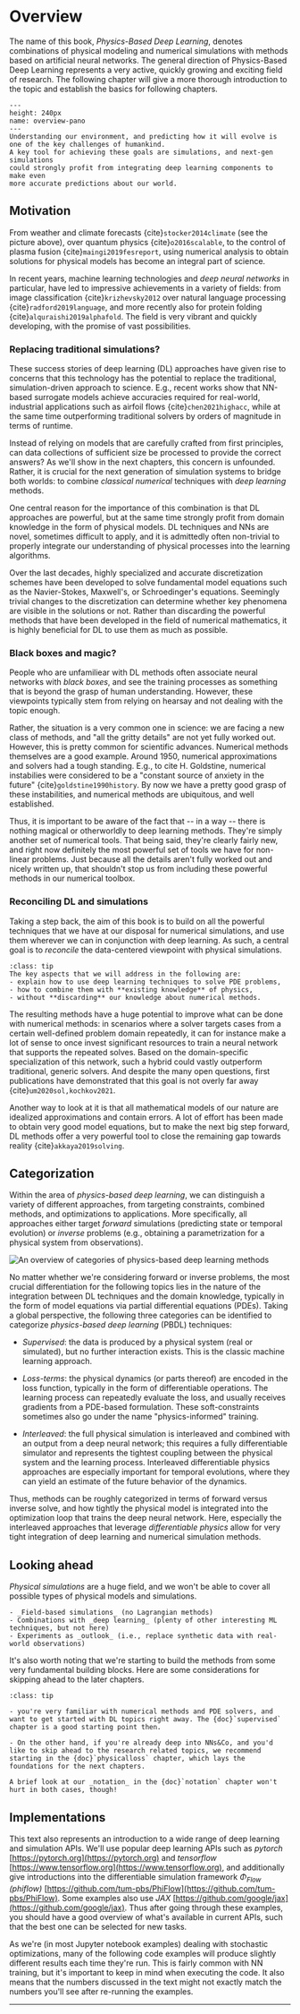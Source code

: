 Overview
============================

The name of this book, _Physics-Based Deep Learning_,
denotes combinations of physical modeling and numerical simulations with
methods based on artificial neural networks. 
The general direction of Physics-Based Deep Learning represents a very
active, quickly growing and exciting field of research. The following chapter will
give a more thorough introduction to the topic and establish the basics
for following chapters.

```{figure} resources/overview-pano.jpg
---
height: 240px
name: overview-pano
---
Understanding our environment, and predicting how it will evolve is one of the key challenges of humankind.
A key tool for achieving these goals are simulations, and next-gen simulations
could strongly profit from integrating deep learning components to make even 
more accurate predictions about our world.
```

## Motivation

From weather and climate forecasts {cite}`stocker2014climate` (see the picture above),
over quantum physics {cite}`o2016scalable`,
to the control of plasma fusion {cite}`maingi2019fesreport`,
using numerical analysis to obtain solutions for physical models has
become an integral part of science.  

In recent years, machine learning technologies and _deep neural networks_ in particular,
have led to impressive achievements in a variety of fields:
from image classification {cite}`krizhevsky2012` over
natural language processing {cite}`radford2019language`, 
and more recently also for protein folding {cite}`alquraishi2019alphafold`.
The field is very vibrant and quickly developing, with the promise of vast possibilities.

### Replacing traditional simulations?

These success stories of deep learning (DL) approaches 
have given rise to concerns that this technology has 
the potential to replace the traditional, simulation-driven approach to science. 
E.g., recent works show that NN-based surrogate models achieve accuracies required
for real-world, industrial applications such as airfoil flows {cite}`chen2021highacc`, while at the
same time outperforming traditional solvers by orders of magnitude in terms of runtime.

Instead of relying on models that are carefully crafted
from first principles, can data collections of sufficient size
be processed to provide the correct answers?
As we'll show in the next chapters, this concern is unfounded. 
Rather, it is crucial for the next generation of simulation systems
to bridge both worlds: to 
combine _classical numerical_ techniques with _deep learning_ methods.

One central reason for the importance of this combination is
that DL approaches are powerful, but at the same time strongly profit
from domain knowledge in the form of physical models.
DL techniques and NNs are novel, sometimes difficult to apply, and
it is admittedly often non-trivial to properly integrate our understanding
of physical processes into the learning algorithms.

Over the last decades,
highly specialized and accurate discretization schemes have
been developed to solve fundamental model equations such
as the Navier-Stokes, Maxwell's, or Schroedinger's equations.
Seemingly trivial changes to the discretization can determine
whether key phenomena are visible in the solutions or not.
Rather than discarding the powerful methods that have been
developed in the field of numerical mathematics, it 
is highly beneficial for DL to use them as much as possible.

### Black boxes and magic?

People who are unfamiliear with DL methods often associate neural networks 
with _black boxes_, and see the training processes as something that is beyond the grasp
of human understanding. However, these viewpoints typically stem from
relying on hearsay and not dealing with the topic enough.

Rather, the situation is a very common one in science: we are facing a new class of methods,
and "all the gritty details" are not yet fully worked out. However, this is pretty common 
for scientific advances.
Numerical methods themselves are a good example. Around 1950, numerical approximations
and solvers had a tough standing. E.g., to cite H. Goldstine, 
numerical instabilies were considered to be a "constant source of 
anxiety in the future" {cite}`goldstine1990history`. 
By now we have a pretty good grasp of these instabilities, and numerical methods 
are ubiquitous, and well established.

Thus, it is important to be aware of the fact that -- in a way -- there is nothing
magical or otherworldly to deep learning methods. They're simply another set of 
numerical tools. That being said, they're clearly fairly new, and right now 
definitely the most powerful set of tools we have for non-linear problems.
Just because all the details aren't fully worked out and nicely written up,
that shouldn't stop us from including these powerful methods in our numerical toolbox.

### Reconciling DL and simulations

Taking a step back, the aim of this book is to build on all the powerful techniques that we have
at our disposal for numerical simulations, and use them wherever we can in conjunction
with deep learning.
As such, a central goal is to _reconcile_ the data-centered viewpoint with physical simulations.

```{admonition} Goals of this document
:class: tip
The key aspects that we will address in the following are:
- explain how to use deep learning techniques to solve PDE problems,
- how to combine them with **existing knowledge** of physics,
- without **discarding** our knowledge about numerical methods.
```

The resulting methods have a huge potential to improve
what can be done with numerical methods: in scenarios
where a solver targets cases from a certain well-defined problem
domain repeatedly, it can for instance make a lot of sense to once invest 
significant resources to train
a neural network that supports the repeated solves. Based on the
domain-specific specialization of this network, such a hybrid
could vastly outperform traditional, generic solvers. And despite
the many open questions, first publications have demonstrated
that this goal is not overly far away {cite}`um2020sol,kochkov2021`. 

Another way to look at it is that all mathematical models of our nature
are idealized approximations and contain errors. A lot of effort has been
made to obtain very good model equations, but to make the next 
big step forward, DL methods offer a very powerful tool to close the
remaining gap towards reality {cite}`akkaya2019solving`.

## Categorization

Within the area of _physics-based deep learning_, 
we can distinguish a variety of different 
approaches, from targeting constraints, combined methods, and
optimizations to applications. More specifically, all approaches either target
_forward_ simulations (predicting state or temporal evolution) or _inverse_
problems (e.g., obtaining a parametrization for a physical system from
observations).

![An overview of categories of physics-based deep learning methods](resources/physics-based-deep-learning-overview.jpg)

No matter whether we're considering forward or inverse problems, 
the most crucial differentiation for the following topics lies in the 
nature of the integration  between DL techniques
and the domain knowledge, typically in the form of model equations
via partial differential equations (PDEs).
Taking a global perspective, the following three categories can be
identified to categorize _physics-based deep learning_ (PBDL)
techniques:

- _Supervised_: the data is produced by a physical system (real or simulated),
  but no further interaction exists. This is the classic machine learning approach.

- _Loss-terms_: the physical dynamics (or parts thereof) are encoded in the
  loss function, typically in the form of differentiable operations. The
  learning process can repeatedly evaluate the loss, and usually receives
  gradients from a PDE-based formulation. These soft-constraints sometimes also go
  under the name "physics-informed" training.

- _Interleaved_: the full physical simulation is interleaved and combined with
  an output from a deep neural network; this requires a fully differentiable
  simulator and represents the tightest coupling between the physical system and
  the learning process. Interleaved differentiable physics approaches are especially important for
  temporal evolutions, where they can yield an estimate of the future behavior of the
  dynamics.

Thus, methods can be roughly categorized in terms of forward versus inverse
solve, and how tightly the physical model is integrated into the
optimization loop that trains the deep neural network. Here, especially 
the interleaved approaches
that leverage _differentiable physics_ allow for very tight integration
of deep learning and numerical simulation methods.


## Looking ahead

_Physical simulations_ are a huge field, and we won't be able to cover all possible types of physical models and simulations.

```{note} Rather, the focus of this book lies on:
- _Field-based simulations_ (no Lagrangian methods)
- Combinations with _deep learning_ (plenty of other interesting ML techniques, but not here)
- Experiments as _outlook_ (i.e., replace synthetic data with real-world observations)
```

It's also worth noting that we're starting to build the methods from some very
fundamental building blocks. Here are some considerations for skipping ahead to the later chapters.

```{admonition} Hint: You can skip ahead if...
:class: tip

- you're very familiar with numerical methods and PDE solvers, and want to get started with DL topics right away. The {doc}`supervised` chapter is a good starting point then.

- On the other hand, if you're already deep into NNs&Co, and you'd like to skip ahead to the research related topics, we recommend starting in the {doc}`physicalloss` chapter, which lays the foundations for the next chapters.

A brief look at our _notation_ in the {doc}`notation` chapter won't hurt in both cases, though!
```

## Implementations

This text also represents an introduction to a wide range of deep learning and simulation APIs.
We'll use popular deep learning APIs such as _pytorch_ [https://pytorch.org](https://pytorch.org) and _tensorflow_ [https://www.tensorflow.org](https://www.tensorflow.org), and additionally
give introductions into the differentiable simulation framework _Φ<sub>Flow</sub> (phiflow)_ [https://github.com/tum-pbs/PhiFlow](https://github.com/tum-pbs/PhiFlow). Some examples also use _JAX_ [https://github.com/google/jax](https://github.com/google/jax). Thus after going through
these examples, you should have a good overview of what's available in current APIs, such that
the best one can be selected for new tasks.

As we're (in most Jupyter notebook examples) dealing with stochastic optimizations, many of the following code examples will produce slightly different results each time they're run. This is fairly common with NN training, but it's important to keep in mind when executing the code. It also means that the numbers discussed in the text might not exactly match the numbers you'll see after re-running the examples.

---
<br>
<br>

<!-- ## A brief history of PBDL in the context of Fluids

First:

Tompson, seminal...

Chu, descriptors, early but not used

Ling et al. isotropic turb, small FC, unused?

PINNs ... and more ... -->

